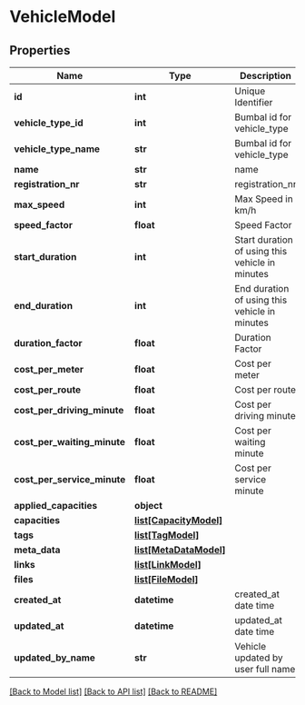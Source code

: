 # VehicleModel

## Properties
Name | Type | Description | Notes
------------ | ------------- | ------------- | -------------
**id** | **int** | Unique Identifier | [optional] 
**vehicle_type_id** | **int** | Bumbal id for vehicle_type | [optional] 
**vehicle_type_name** | **str** | Bumbal id for vehicle_type | [optional] 
**name** | **str** | name | [optional] 
**registration_nr** | **str** | registration_nr | [optional] 
**max_speed** | **int** | Max Speed in km/h | [optional] 
**speed_factor** | **float** | Speed Factor | [optional] 
**start_duration** | **int** | Start duration of using this vehicle in minutes | [optional] 
**end_duration** | **int** | End duration of using this vehicle in minutes | [optional] 
**duration_factor** | **float** | Duration Factor | [optional] 
**cost_per_meter** | **float** | Cost per meter | [optional] 
**cost_per_route** | **float** | Cost per route | [optional] 
**cost_per_driving_minute** | **float** | Cost per driving minute | [optional] 
**cost_per_waiting_minute** | **float** | Cost per waiting minute | [optional] 
**cost_per_service_minute** | **float** | Cost per service minute | [optional] 
**applied_capacities** | **object** |  | [optional] 
**capacities** | [**list[CapacityModel]**](CapacityModel.md) |  | [optional] 
**tags** | [**list[TagModel]**](TagModel.md) |  | [optional] 
**meta_data** | [**list[MetaDataModel]**](MetaDataModel.md) |  | [optional] 
**links** | [**list[LinkModel]**](LinkModel.md) |  | [optional] 
**files** | [**list[FileModel]**](FileModel.md) |  | [optional] 
**created_at** | **datetime** | created_at date time | [optional] 
**updated_at** | **datetime** | updated_at date time | [optional] 
**updated_by_name** | **str** | Vehicle updated by user full name | [optional] 

[[Back to Model list]](../README.md#documentation-for-models) [[Back to API list]](../README.md#documentation-for-api-endpoints) [[Back to README]](../README.md)


